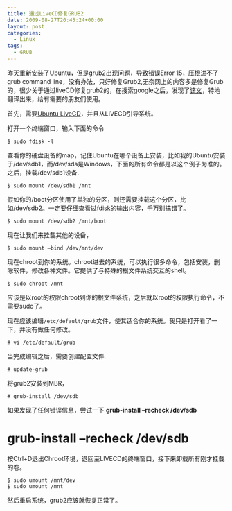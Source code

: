 ```yaml
---
title: 通过LiveCD修复GRUB2
date: 2009-08-27T20:45:24+00:00
layout: post
categories:
  - Linux
tags:
  - GRUB
---
```


昨天重新安装了Ubuntu，但是grub2出现问题，导致错误Error 15，压根进不了grub command line，没有办法，只好修复Grub2,无奈网上的内容多是修复Grub的，很少关于通过liveCD修复grub2的，在搜索google之后，发现了[该文](https://wiki.ubuntu.com/Grub2)，特地翻译出来，给有需要的朋友们使用。

首先，需要[Ubuntu LiveCD](http://www.ubuntu.com/getubuntu/download)，并且从LIVECD引导系统。

打开一个终端窗口，输入下面的命令
```
$ sudo fdisk -l
```

查看你的硬盘设备的map，记住Ubuntu在哪个设备上安装，比如我的Ubuntu安装于/dev/sdb1，而/dev/sda是Windows，下面的所有命令都是以这个例子为准的。之后，挂载/dev/sdb1设备.
```
$ sudo mount /dev/sdb1 /mnt
```

假如你的/boot分区使用了单独的分区，则还需要挂载这个分区，比如/dev/sdb2。一定要仔细查看过fdisk的输出内容，千万别搞错了。
```
$ sudo mount /dev/sdb2 /mnt/boot
```
<!--more-->
现在让我们来挂载其他的设备，
```
$ sudo mount –bind /dev/mnt/dev
```

现在chroot到你的系统。chroot进去的系统，可以执行很多命令，包括安装，删除软件，修改各种文件。它提供了与特殊的根文件系统交互的shell。
```
$ sudo chroot /mnt
```

应该是以root的权限chroot到你的根文件系统，之后就以root的权限执行命令，不需要sudo了。

现在应该编辑`/etc/default/grub`文件，使其适合你的系统。我只是打开看了一下，并没有做任何修改。
```
# vi /etc/default/grub
```

当完成编辑之后，需要创建配置文件.
```
# update-grub
```

将grub2安装到MBR，
```
# grub-install /dev/sdb
```

如果发现了任何错误信息，尝试一下 **grub-install –recheck /dev/sdb**

# grub-install –recheck /dev/sdb


按Ctrl+D退出Chroot环境，退回至LIVECD的终端窗口，接下来卸载所有刚才挂载的卷。
```
$ sudo umount /mnt/dev
$ sudo umount /mnt
```

然后重启系统，grub2应该就恢复正常了。